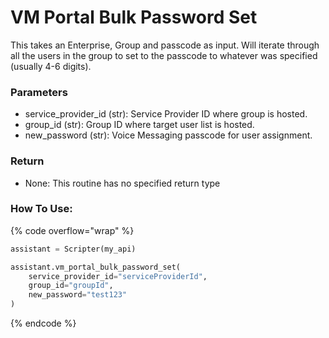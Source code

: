 # VM Portal Bulk Password Set

This takes an Enterprise, Group and passcode as input.
Will iterate through all the users in the group to set to the passcode to whatever was specified (usually 4-6 digits).

### Parameters&#x20;

* service\_provider\_id (str): Service Provider ID where group is hosted.
* group\_id (str): Group ID where target user list is hosted. 
* new\_password (str): Voice Messaging passcode for user assignment.

### Return

* None: This routine has no specified return type

### How To Use:

{% code overflow="wrap" %}
```python
assistant = Scripter(my_api)

assistant.vm_portal_bulk_password_set(
    service_provider_id="serviceProviderId",
    group_id="groupId",
    new_password="test123"
)
```
{% endcode %}
